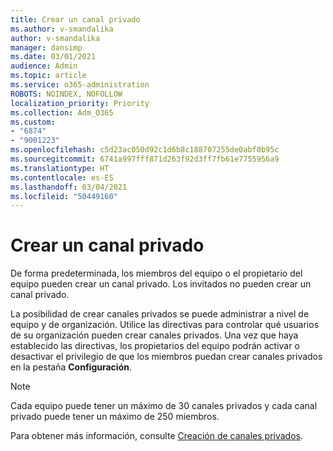 ```yaml
---
title: Crear un canal privado
ms.author: v-smandalika
author: v-smandalika
manager: dansimp
ms.date: 03/01/2021
audience: Admin
ms.topic: article
ms.service: o365-administration
ROBOTS: NOINDEX, NOFOLLOW
localization_priority: Priority
ms.collection: Adm_O365
ms.custom:
- "6874"
- "9001223"
ms.openlocfilehash: c5d23ac050d92c1d6b8c188707255de0abf0b95c
ms.sourcegitcommit: 6741a997fff871d263f92d3ff7fb61e7755956a9
ms.translationtype: HT
ms.contentlocale: es-ES
ms.lasthandoff: 03/04/2021
ms.locfileid: "50449160"
---
```

# <a name="create-a-private-channel"></a>Crear un canal privado

De forma predeterminada, los miembros del equipo o el propietario del equipo pueden crear un canal privado. Los invitados no pueden crear un canal privado. 

La posibilidad de crear canales privados se puede administrar a nivel de equipo y de organización. Utilice las directivas para controlar qué usuarios de su organización pueden crear canales privados. Una vez que haya establecido las directivas, los propietarios del equipo podrán activar o desactivar el privilegio de que los miembros puedan crear canales privados en la pestaña **Configuración**.

> [!NOTE]
> Cada equipo puede tener un máximo de 30 canales privados y cada canal privado puede tener un máximo de 250 miembros.

Para obtener más información, consulte [Creación de canales privados](https://docs.microsoft.com/MicrosoftTeams/private-channels#private-channel-creation).



